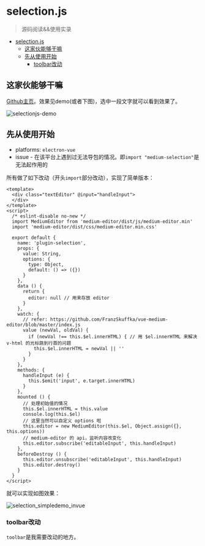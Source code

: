 # selection.js
> 源码阅读&&使用实录

<!-- TOC -->

- [selection.js](#selectionjs)
    - [这家伙能够干嘛](#这家伙能够干嘛)
    - [先从使用开始](#先从使用开始)
        - [toolbar改动](#toolbar改动)

<!-- /TOC -->

## 这家伙能够干嘛

[Github主页](https://github.com/yabwe/medium-editor)。效果见demo(或者下图)，选中一段文字就可以看到效果了。

![selectionjs-demo](https://raw.githubusercontent.com/JiangWeixian/JS-Tips/master/NPM/img/selectionjs_demo.png)

## 先从使用开始

* platforms: `electron-vue`
* issue - 在该平台上遇到过无法导包的情况。即`import "medium-selection"`是无法起作用的

所有做了如下改动（开头`import`部分改动），实现了简单版本：

```vue
<template>
  <div class="textEditor" @input="handleInput">
  </div>
</template>
<script>
  /* eslint-disable no-new */
  import MediumEditor from 'medium-editor/dist/js/medium-editor.min'
  import 'medium-editor/dist/css/medium-editor.min.css'

  export default {
    name: 'plugin-selection',
    props: {
      value: String,
      options: {
        type: Object,
        default: () => ({})
      }
    },
    data () {
      return {
        editor: null // 用来存放 editor
      }
    },
    watch: {
      // refer: https://github.com/FranzSkuffka/vue-medium-editor/blob/master/index.js
      value (newVal, oldVal) {
        if (newVal !== this.$el.innerHTML) { // 用 $el.innerHTML 来解决 v-html 的光标跳到行首的问题
          this.$el.innerHTML = newVal || ''
        }
      }
    },
    methods: {
      handleInput (e) {
        this.$emit('input', e.target.innerHTML)
      }
    },
    mounted () {
      // 处理初始值的情况
      this.$el.innerHTML = this.value
      console.log(this.$el)
      // 这里当然可以自定义 options 啦
      this.editor = new MediumEditor(this.$el, Object.assign({}, this.options))
      // medium-editor 的 api，监听内容改变化
      this.editor.subscribe('editableInput', this.handleInput)
    },
    beforeDestroy () {
      this.editor.unsubscribe('editableInput', this.handleInput)
      this.editor.destroy()
    }
  }
</script>
```

就可以实现如图效果：

![selection_simpledemo_invue]()

### toolbar改动

`toolbar`是我需要改动的地方。

